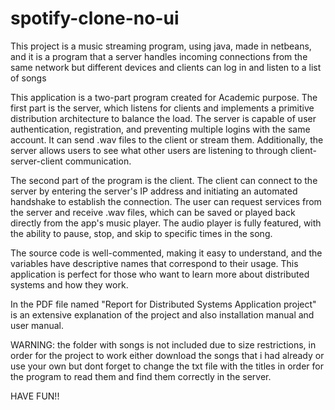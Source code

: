 # spotify-clone-no-ui
This project is a music streaming program, using java, made in netbeans, and it is a program that a server handles incoming connections from the same network but different devices and clients can log in and listen to a list of songs

This application is a two-part program created for Academic purpose. The first part is the server, which listens for clients and implements a primitive distribution architecture to balance the load. The server is capable of user authentication, registration, and preventing multiple logins with the same account. It can send .wav files to the client or stream them. Additionally, the server allows users to see what other users are listening to through client-server-client communication.

The second part of the program is the client. The client can connect to the server by entering the server's IP address and initiating an automated handshake to establish the connection. The user can request services from the server and receive .wav files, which can be saved or played back directly from the app's music player. The audio player is fully featured, with the ability to pause, stop, and skip to specific times in the song.

The source code is well-commented, making it easy to understand, and the variables have descriptive names that correspond to their usage. This application is perfect for those who want to learn more about distributed systems and how they work.

In the PDF file named "Report for Distributed Systems Application project" is an extensive explanation of the project and also installation manual and user manual.

WARNING: the folder with songs is not included due to size restrictions, in order for the project to work either download the songs that i had already or use your own but dont forget to change the txt file with the titles in order for the program to read them and find them correctly in the server.


HAVE FUN!!
